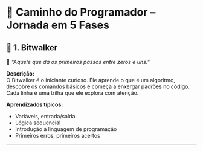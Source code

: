
# 🚀 Caminho do Programador – Jornada em 5 Fases

## 🌱 1. Bitwalker  
🧩 *"Aquele que dá os primeiros passos entre zeros e uns."*

**Descrição:**  
O Bitwalker é o iniciante curioso. Ele aprende o que é um algoritmo, descobre os comandos básicos e começa a enxergar padrões no código. Cada linha é uma trilha que ele explora com atenção.

**Aprendizados típicos:**
- Variáveis, entrada/saída
- Lógica sequencial
- Introdução à linguagem de programação
- Primeiros erros, primeiros acertos

---

